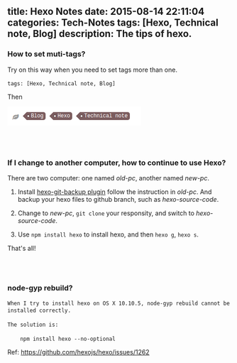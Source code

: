 title: Hexo Notes
date: 2015-08-14 22:11:04
categories: Tech-Notes
tags: [Hexo, Technical note, Blog]
description: The tips of hexo.
---


### How to set muti-tags?

Try on this way when you need to set tags more than one.

```
tags: [Hexo, Technical note, Blog]
```

Then

![muti-tags](/img/tags.png)

<br></br>

### If I change to another computer, how to continue to use Hexo?

There are two computer: one named *old-pc*, another named *new-pc*.

1. Install [hexo-git-backup plugin](https://github.com/coneycode/hexo-git-backup) follow the instruction in *old-pc*. And backup your hexo files to github branch, such as *hexo-source-code*.

2. Change to *new-pc*, ```git clone``` your responsity, and switch to *hexo-source-code*.

3. Use ```npm install hexo``` to install hexo, and then ```hexo g```, ```hexo s```.

That's all!


<br></br>

### node-gyp rebuild?

	When I try to install hexo on OS X 10.10.5, node-gyp rebuild cannot be installed correctly.

	The solution is:

		npm install hexo --no-optional

Ref: https://github.com/hexojs/hexo/issues/1262  


<br></br>

    
 